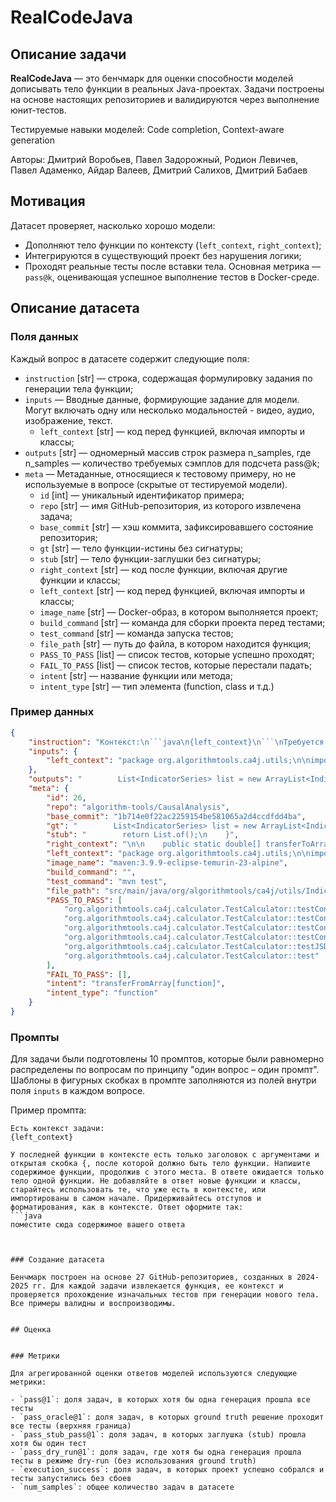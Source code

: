 # RealCodeJava


## Описание задачи

**RealCodeJava** — это бенчмарк для оценки способности моделей дописывать тело функции в реальных Java-проектах. Задачи построены на основе настоящих репозиториев и валидируются через выполнение юнит-тестов.

Тестируемые навыки моделей: Code completion, Context-aware generation

Авторы: Дмитрий Воробьев, Павел Задорожный, Родион Левичев, Павел Адаменко, Айдар Валеев, Дмитрий Салихов, Дмитрий Бабаев


## Мотивация

Датасет проверяет, насколько хорошо модели:
- Дополняют тело функции по контексту (`left_context`, `right_context`);
- Интегрируются в существующий проект без нарушения логики;
- Проходят реальные тесты после вставки тела.
Основная метрика — `pass@k`, оценивающая успешное выполнение тестов в Docker-среде.


## Описание датасета

### Поля данных

Каждый вопрос в датасете содержит следующие поля:

- `instruction` [str] — строка, содержащая формулировку задания по генерации тела функции;
- `inputs` — Вводные данные, формирующие задание для модели. Могут включать одну или несколько модальностей - видео, аудио, изображение, текст.
    - `left_context` [str] — код перед функцией, включая импорты и классы;
- `outputs` [str] — одномерный массив строк размера n_samples, где n_samples — количество требуемых сэмплов для подсчета pass@k;
- `meta` — Метаданные, относящиеся к тестовому примеру, но не используемые в вопросе (скрытые от тестируемой модели).
    - `id` [int] — уникальный идентификатор примера;
    - `repo` [str] — имя GitHub-репозитория, из которого извлечена задача;
    - `base_commit` [str] — хэш коммита, зафиксировавшего состояние репозитория;
    - `gt` [str] — тело функции-истины без сигнатуры;
    - `stub` [str] — тело функции-заглушки без сигнатуры;
    - `right_context` [str] — код после функции, включая другие функции и классы;
    - `left_context` [str] — код перед функцией, включая импорты и классы;
    - `image_name` [str] — Docker-образ, в котором выполняется проект;
    - `build_command` [str] — команда для сборки проекта перед тестами;
    - `test_command` [str] — команда запуска тестов;
    - `file_path` [str] — путь до файла, в котором находится функция;
    - `PASS_TO_PASS` [list] — список тестов, которые успешно проходят;
    - `FAIL_TO_PASS` [list] — список тестов, которые перестали падать;
    - `intent` [str] — название функции или метода;
    - `intent_type` [str] — тип элемента (function, class и т.д.)


### Пример данных

```json
{
    "instruction": "Контекст:\n```java\n{left_context}\n```\nТребуется: только тело функции. Строго соблюдай отступы. Не добавляй лишнего текста.",
    "inputs": {
        "left_context": "package org.algorithmtools.ca4j.utils;\n\nimport com.alibaba.fastjson.JSONArray;\nimport com.alibaba.fastjson.JSONObject;\nimport org.algorithmtools.ca4j.enumtype.IndicatorStatType;\nimport org.algorithmtools.ca4j.pojo.IndicatorDivisionSeries;\nimport org.algorithmtools.ca4j.pojo.IndicatorSeries;\n\nimport java.util.ArrayList;\nimport java.util.List;\nimport java.util.stream.Collectors;\n\npublic class IndicatorSeriesUtil {\n\n    public static List<IndicatorSeries> transferFromArray(double[] array){\n"
    },
    "outputs": "        List<IndicatorSeries> list = new ArrayList<IndicatorSeries>();\n        for (int i = 0; i < array.length; i++) {\n            list.add(i, new IndicatorSeries(i, array[i], String.valueOf(i)));\n        }\n        return list;\n    }",
    "meta": {
        "id": 26,
        "repo": "algorithm-tools/CausalAnalysis",
        "base_commit": "1b714e0f22ac2259154be581065a2d4ccdfdd4ba",
        "gt": "        List<IndicatorSeries> list = new ArrayList<IndicatorSeries>();\n        for (int i = 0; i < array.length; i++) {\n            list.add(i, new IndicatorSeries(i, array[i], String.valueOf(i)));\n        }\n        return list;\n    }",
        "stub": "        return List.of();\n    }",
        "right_context": "\n\n    public static double[] transferToArray(List<IndicatorSeries> series){\n        double[] resultArray = new double[series.size()];\n        for (int i = 0; i < series.size(); i++) {\n            resultArray[i] = series.get(i).getValue();\n        }\n        return resultArray;\n    }\n\n    public static IndicatorDivisionSeries transferFromJson(String jsonString){\n        JSONObject jsonData = JSONObject.parseObject(jsonString);\n        JSONArray currentDenominatorList = jsonData.getJSONArray(\"currentDenominatorList\");\n        JSONArray currentNumeratorList = jsonData.getJSONArray(\"currentNumeratorList\");\n        JSONArray comparisonNumeratorList = jsonData.getJSONArray(\"comparisonNumeratorList\");\n        JSONArray comparisonDenominatorList = jsonData.getJSONArray(\"comparisonDenominatorList\");\n        String indicator = jsonData.getString(\"indicator\");\n        String indicatorName = jsonData.getString(\"indicatorName\");\n        String statType = jsonData.getString(\"statType\");\n\n        IndicatorDivisionSeries series = new IndicatorDivisionSeries(indicator, indicatorName, IndicatorStatType.valueOf(statType));\n        series.setCurrentNumeratorList(transferFromJsonArray(currentNumeratorList));\n        series.setCurrentDenominatorList(transferFromJsonArray(currentDenominatorList));\n        series.setComparisonNumeratorList(transferFromJsonArray(comparisonNumeratorList));\n        series.setComparisonDenominatorList(transferFromJsonArray(comparisonDenominatorList));\n\n        return series;\n    }\n\n    public static List<IndicatorSeries> transferFromJsonArray(JSONArray jsonArray){\n        return jsonArray.stream().map(v -> {\n            JSONObject data = (JSONObject) v;\n            return new IndicatorSeries(data.getLong(\"time\"), data.getDoubleValue(\"value\"), data.getString(\"logicalIndex\"));\n        }).collect(Collectors.toList());\n    }\n\n}",
        "left_context": "package org.algorithmtools.ca4j.utils;\n\nimport com.alibaba.fastjson.JSONArray;\nimport com.alibaba.fastjson.JSONObject;\nimport org.algorithmtools.ca4j.enumtype.IndicatorStatType;\nimport org.algorithmtools.ca4j.pojo.IndicatorDivisionSeries;\nimport org.algorithmtools.ca4j.pojo.IndicatorSeries;\n\nimport java.util.ArrayList;\nimport java.util.List;\nimport java.util.stream.Collectors;\n\npublic class IndicatorSeriesUtil {\n\n    public static List<IndicatorSeries> transferFromArray(double[] array){\n",
        "image_name": "maven:3.9.9-eclipse-temurin-23-alpine",
        "build_command": "",
        "test_command": "mvn test",
        "file_path": "src/main/java/org/algorithmtools/ca4j/utils/IndicatorSeriesUtil.java",
        "PASS_TO_PASS": [
            "org.algorithmtools.ca4j.calculator.TestCalculator::testContributionMultiplyCalculator",
            "org.algorithmtools.ca4j.calculator.TestCalculator::testContributionDivisionCalculator",
            "org.algorithmtools.ca4j.calculator.TestCalculator::testContributionPlusCalculator",
            "org.algorithmtools.ca4j.calculator.TestCalculator::testContributionDivisionCalculator_forZero",
            "org.algorithmtools.ca4j.calculator.TestCalculator::testJSDivergence",
            "org.algorithmtools.ca4j.calculator.TestCalculator::test"
        ],
        "FAIL_TO_PASS": [],
        "intent": "transferFromArray[function]",
        "intent_type": "function"
    }
}
```


### Промпты

Для задачи были подготовлены 10 промптов, которые были равномерно распределены по вопросам по принципу "один вопрос – один промпт". Шаблоны в фигурных скобках в промпте заполняются из полей внутри поля `inputs` в каждом вопросе.


Пример промпта:

```
Есть контекст задачи:
{left_context}

У последней функции в контексте есть только заголовок с аргументами и открытая скобка {, после которой должно быть тело функции. Напишите содержимое функции, продолжив с этого места. В ответе ожидается только тело одной функции. Не добавляйте в ответ новые функции и классы, старайтесь использовать те, что уже есть в контексте, или импортированы в самом начале. Придерживайтесь отступов и форматирования, как в контексте. Ответ оформите так: 
```java
поместите сюда содержимое вашего ответа
```

```


### Создание датасета

Бенчмарк построен на основе 27 GitHub-репозиториев, созданных в 2024-2025 гг. Для каждой задачи извлекается функция, ее контекст и проверяется прохождение изначальных тестов при генерации нового тела. Все примеры валидны и воспроизводимы.


## Оценка


### Метрики

Для агрегированной оценки ответов моделей используются следующие метрики:

- `pass@1`: доля задач, в которых хотя бы одна генерация прошла все тесты
- `pass_oracle@1`: доля задач, в которых ground truth решение проходит все тесты (верхняя граница)
- `pass_stub_pass@1`: доля задач, в которых заглушка (stub) прошла хотя бы один тест
- `pass_dry_run@1`: доля задач, где хотя бы одна генерация прошла тесты в режиме dry-run (без использования ground truth)
- `execution_success`: доля задач, в которых проект успешно собрался и тесты запустились без сбоев
- `num_samples`: общее количество задач в датасете
